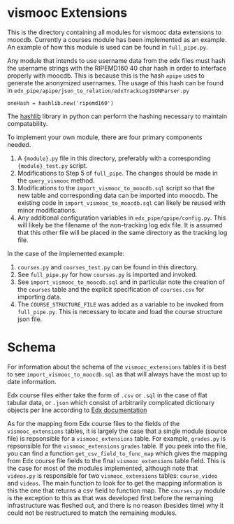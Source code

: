 vismooc Extensions
==================

This is the directory containing all modules for vismooc data extensions to moocdb.
Currently a courses module has been implemented as an example. An example of how
this module is used can be found in `full_pipe.py`.

Any module that intends to use username data from the edx files must hash the username strings
with the RIPEMD160 40 char hash in order to interface properly with moocdb. This is because this
is the hash `apipe` uses to generate the anonymized usernames. The usage of this hash can be found
in `edx_pipe/apipe/json_to_relation/edxTrackLogJSONParser.py`

```
oneHash = hashlib.new('ripemd160')
```

The [hashlib](https://docs.python.org/2/library/hashlib.html) library in python can perform the hashing necessary to maintain compatability.


To implement your own module, there are four primary components needed.

1. A `{module}.py` file in this directory, preferably with a corresponding `{module}_test.py` script.
2. Modifications to Step 5 of `full_pipe`. The changes should be made in the `query_vismooc` method.
3. Modifications to the `import_vismooc_to_moocdb.sql` script so that the new table and corresponding data can be imported into moocdb. The existing code in `import_vismooc_to_moocdb.sql` can likely be reused with minor modifications.
4. Any additional configuration variables in `edx_pipe/qpipe/config.py`. This will likely be the filename of the non-tracking log edx file. It is assumed that this other file will be placed in the same directory as the tracking log file.


In the case of the implemented example:

1. `courses.py` and `courses_test.py` can be found in this directory.
2. See `full_pipe.py` for how `courses.py` is imported and invoked.
3. See `import_vismooc_to_moocdb.sql` and in particular note the creation of the `courses` table and the explicit specification of `courses.csv` for importing data.
4. The `COURSE_STRUCTURE_FILE` was added as a variable to be invoked from `full_pipe.py`. This is necessary to locate and load the course structure json file.


Schema
======

For information about the schema of the `vismooc_extensions` tables it is best to see
`import_vismooc_to_moocdb.sql` as that will always have the most up to date information.

Edx course files either take the form of `.csv` or `.sql` in the case of flat tabular data,
or `.json` which consist of arbitrarily complicated dictionary objects per line according
to [Edx documentation](https://edx.readthedocs.io/projects/devdata/en/latest/data_czars/package.html#extracted-contents-of-org-date-zip)

As for the mapping from Edx course files to the fields of the `vismooc_extensions` tables,
it is largely the case that a single module (source file) is repsonsible for a `vismooc_extensions`
table. For example, `grades.py` is repsonsible for the `vismooc_extensions` `grades` table.
If you peek into the file, you can find a function `get_csv_field_to_func_map` which gives
the mapping from Edx course file fields to the final `vismooc_extensions` table field.
This is the case for most of the modules implemented, although note that `videos.py` is
responsible for two `vismooc_extensions` tables: `course_video` and `videos`. The main
function to look for to get the mapping information is this the one that returns
a csv field to function map. The `courses.py` module is the exception to this as that
was developed first before the remaining infrastructure was fleshed out, and there is
no reason (besides time) why it could not be restructured to match the remaining modules.